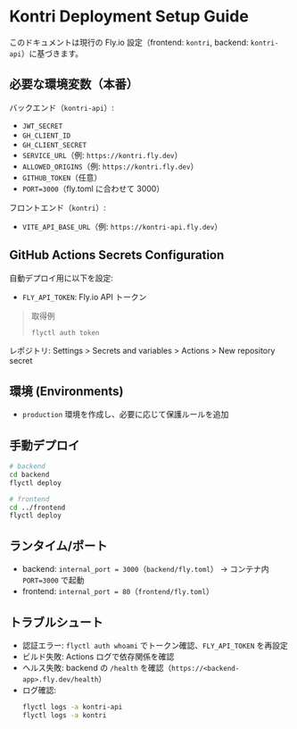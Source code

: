 # Kontri Deployment Setup Guide

このドキュメントは現行の Fly.io 設定（frontend: `kontri`, backend: `kontri-api`）に基づきます。

## 必要な環境変数（本番）

バックエンド（`kontri-api`）:
- `JWT_SECRET`
- `GH_CLIENT_ID`
- `GH_CLIENT_SECRET`
- `SERVICE_URL`（例: `https://kontri.fly.dev`）
- `ALLOWED_ORIGINS`（例: `https://kontri.fly.dev`）
- `GITHUB_TOKEN`（任意）
- `PORT=3000`（fly.toml に合わせて 3000）

フロントエンド（`kontri`）:
- `VITE_API_BASE_URL`（例: `https://kontri-api.fly.dev`）

## GitHub Actions Secrets Configuration

自動デプロイ用に以下を設定:

- `FLY_API_TOKEN`: Fly.io API トークン

> 取得例
> ```bash
> flyctl auth token
> ```

レポジトリ: Settings > Secrets and variables > Actions > New repository secret

## 環境 (Environments)

- `production` 環境を作成し、必要に応じて保護ルールを追加

## 手動デプロイ

```bash
# backend
cd backend
flyctl deploy

# frontend
cd ../frontend
flyctl deploy
```

## ランタイム/ポート

- backend: `internal_port = 3000`（`backend/fly.toml`） → コンテナ内 `PORT=3000` で起動
- frontend: `internal_port = 80`（`frontend/fly.toml`）

## トラブルシュート

- 認証エラー: `flyctl auth whoami` でトークン確認、`FLY_API_TOKEN` を再設定
- ビルド失敗: Actions ログで依存関係を確認
- ヘルス失敗: backend の `/health` を確認（`https://<backend-app>.fly.dev/health`）
- ログ確認:
  ```bash
  flyctl logs -a kontri-api
  flyctl logs -a kontri
  ```
